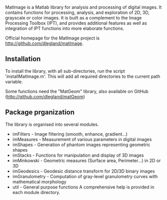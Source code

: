 MatImage is a Matlab library for analysis and processing of digital images.
It contains functions for processing, analysis, and exploration of 2D, 3D, 
grayscale or color images. It is built as a complement to the Image Processing
Toolbox (IPT), and provides additional features as well as integration of IPT
functions into more elaborate functions.

Official homepage for the MatImage project is http://github.com/dlegland/matImage.

Installation
---
To install the library, with all sub-directories, run the script 'installMatImage.m'. 
This will add all required directories to the current path variable.

Some functions need the "MatGeom" library, also available on GitHub 
(http://github.com/dlegland/matGeom)


Package prganization
---

The library is organised into several modules.
* imFilters       - Image filtering (smooth, enhance, gradient...)
* imMeasures      - Measurement of various parameters in digital images
* imShapes        - Generation of phantom images representing geometric shapes
* imStacks        - Functions for manipulation and display of 3D images
* imMinkowski     - Geometric measures (Surface area, Perimeter...) in 2D or 3D
* imGeodesics     - Geodesic distance transform for 2D/3D binary images
* imGranulometry  - Computation of gray-level granulometry curves with mathematical morphology
* util            - General purpose functions
A comprehensive help is provided in each module directory.


